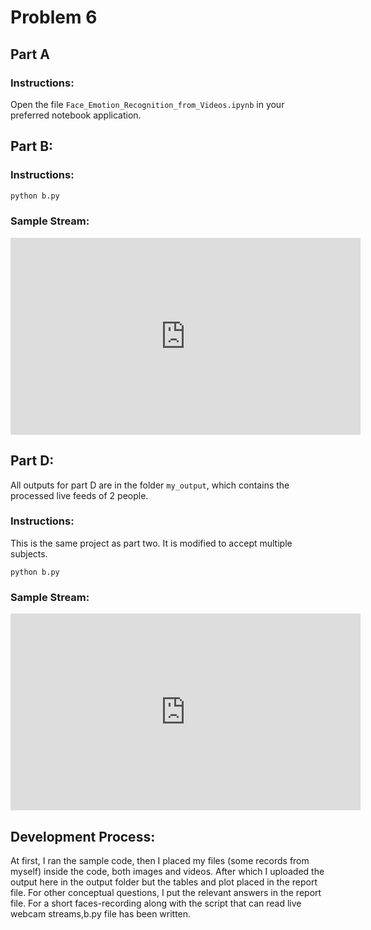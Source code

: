 # Problem 6

## Part A
### Instructions:
Open the file `Face_Emotion_Recognition_from_Videos.ipynb` in  your preferred notebook application.

## Part B:
### Instructions:
```py
python b.py
```

### Sample Stream:
<iframe width="560" height="315" src="https://www.youtube.com/embed/CKdoJ6MOMag" title="YouTube video player" frameborder="0" allow="accelerometer; autoplay; clipboard-write; encrypted-media; gyroscope; picture-in-picture" allowfullscreen></iframe>

## Part D:
All outputs for part D are in the folder `my_output`, which contains the processed live feeds of 2 people.
### Instructions:
This is the same project as part two. It is modified to accept multiple subjects.
```
python b.py
```

### Sample Stream:
<iframe width="560" height="315" src="https://www.youtube.com/embed/ijTBZYLy1Jc" title="YouTube video player" frameborder="0" allow="accelerometer; autoplay; clipboard-write; encrypted-media; gyroscope; picture-in-picture" allowfullscreen></iframe>

## Development Process:

At first, I ran the sample code, then I placed my files (some records from myself) inside the code, both images and videos. After which I uploaded the output here in the output folder but the tables and plot placed in the report file. For other conceptual questions, I put the relevant answers in the report file.
For a short faces-recording along with the script that can read live webcam streams,b.py file has been written.
